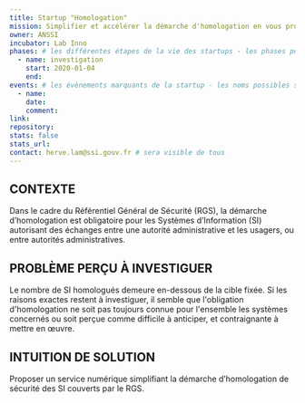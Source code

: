 ```yaml
---
title: Startup "Homologation" 
mission: Simplifier et accélérer la démarche d'homologation en vous proposant une solution numérique concrète et adaptée à vos besoins # infinitif, pas de point ; compléter la phrase « En investissant dans ce produit l'État cherche à… »
owner: ANSSI 
incubator: Lab Inno 
phases: # les différentes étapes de la vie des startups - les phases possibles sont définies dans /content/_phases/
  - name: investigation
    start: 2020-01-04 
    end: 
events: # les évènements marquants de la startup - les noms possibles sont définies dans /content/_events/
  - name: 
    date:  
    comment:  
link: 
repository: 
stats: false 
stats_url: 
contact: herve.lam@ssi.gouv.fr # sera visible de tous
---
```


## CONTEXTE

Dans le cadre du Référentiel Général de Sécurité (RGS), la démarche d’homologation est obligatoire pour les Systèmes d’Information (SI) autorisant des échanges entre une autorité administrative et les usagers, ou entre autorités administratives. 

## PROBLÈME PERÇU À INVESTIGUER

Le nombre de SI homologués demeure en-dessous de la cible fixée. Si les raisons exactes restent à investiguer, il semble que l'obligation d'homologation ne soit pas toujours connue pour l'ensemble les systèmes concernés ou soit perçue comme difficile à anticiper, et contraignante à mettre en œuvre.

## INTUITION DE SOLUTION

Proposer un service numérique simplifiant la démarche d’homologation de sécurité des SI couverts par le RGS.

